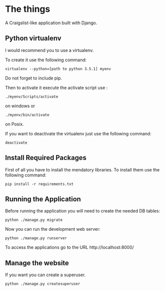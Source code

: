 # The things

A Craigslist-like application built with Django.

## Python virtualenv

I would recommend you to use a virtualenv.

To create it use the following command:
```
virtualenv --python=[path to python 3.5.1] myenv
```
Do not forget to include pip.

Then to activate it execute the activate script use :
```
./myenv/Scripts/activate
```
on windows or
```
./myenv/bin/activate
```
on Posix.

If you want to deactivate the virtualenv just use the following command:
```
deactivate
```

## Install Required Packages
First of all you have to install the mendatory libraries. To install them use the following command:

```
pip install -r requirements.txt
```

## Running the Application
Before running the application you will need to create the needed DB tables:
```
python ./manage.py migrate
```
Now you can run the development web server:
```
python ./manage.py runserver
```
To access the applications go to the URL http://localhost:8000/


## Manage the website
If you want you can create a superuser.
```
python ./manage.py createsuperuser
```
